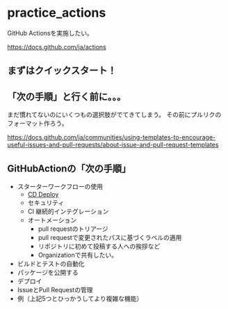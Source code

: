 # practice_actions
GitHub Actionsを実施したい。

https://docs.github.com/ja/actions

## まずはクイックスタート！

## 「次の手順」と行く前に。。。
まだ慣れてないのにいくつもの選択肢がでてきてしまう。
その前にプルリクのフォーマット作ろう。

https://docs.github.com/ja/communities/using-templates-to-encourage-useful-issues-and-pull-requests/about-issue-and-pull-request-templates

## GitHubActionの「次の手順」
- スターターワークフローの使用
  - [CD Deploy](https://docs.github.com/ja/actions/deployment/about-deployments/about-continuous-deployment)
  - セキュリティ
  - CI 継続的インテグレーション
  - オートメーション
    - pull requestのトリアージ
    - pull requestで変更されたパスに基づくラベルの適用
    - リポジトリに初めて投稿する人への挨拶など
    - Organizationで共有したい。
- ビルドとテストの自動化
- パッケージを公開する
- デプロイ
- IssueとPull Requestの管理
- 例（上記5つとひっかうしてより複雑な機能）
